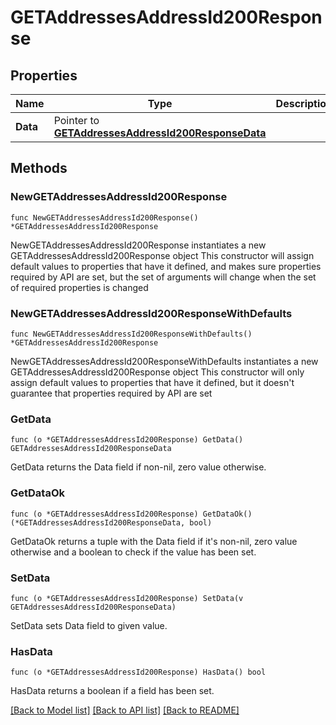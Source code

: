# GETAddressesAddressId200Response

## Properties

Name | Type | Description | Notes
------------ | ------------- | ------------- | -------------
**Data** | Pointer to [**GETAddressesAddressId200ResponseData**](GETAddressesAddressId200ResponseData.md) |  | [optional] 

## Methods

### NewGETAddressesAddressId200Response

`func NewGETAddressesAddressId200Response() *GETAddressesAddressId200Response`

NewGETAddressesAddressId200Response instantiates a new GETAddressesAddressId200Response object
This constructor will assign default values to properties that have it defined,
and makes sure properties required by API are set, but the set of arguments
will change when the set of required properties is changed

### NewGETAddressesAddressId200ResponseWithDefaults

`func NewGETAddressesAddressId200ResponseWithDefaults() *GETAddressesAddressId200Response`

NewGETAddressesAddressId200ResponseWithDefaults instantiates a new GETAddressesAddressId200Response object
This constructor will only assign default values to properties that have it defined,
but it doesn't guarantee that properties required by API are set

### GetData

`func (o *GETAddressesAddressId200Response) GetData() GETAddressesAddressId200ResponseData`

GetData returns the Data field if non-nil, zero value otherwise.

### GetDataOk

`func (o *GETAddressesAddressId200Response) GetDataOk() (*GETAddressesAddressId200ResponseData, bool)`

GetDataOk returns a tuple with the Data field if it's non-nil, zero value otherwise
and a boolean to check if the value has been set.

### SetData

`func (o *GETAddressesAddressId200Response) SetData(v GETAddressesAddressId200ResponseData)`

SetData sets Data field to given value.

### HasData

`func (o *GETAddressesAddressId200Response) HasData() bool`

HasData returns a boolean if a field has been set.


[[Back to Model list]](../README.md#documentation-for-models) [[Back to API list]](../README.md#documentation-for-api-endpoints) [[Back to README]](../README.md)


